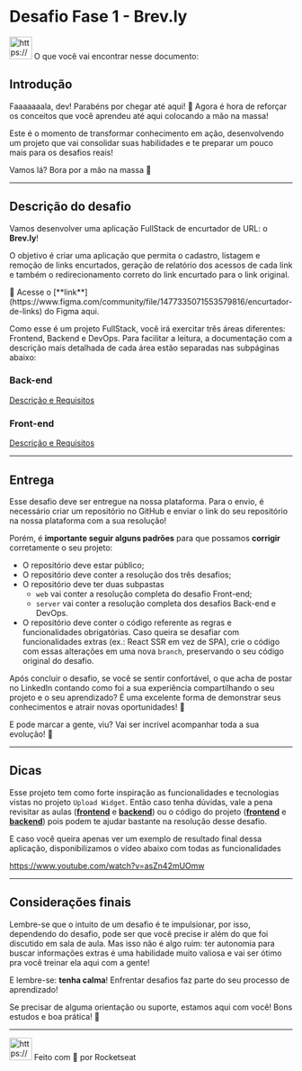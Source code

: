 # Desafio Fase 1 - Brev.ly

<aside>
<img src="https://prod-files-secure.s3.us-west-2.amazonaws.com/08f749ff-d06d-49a8-a488-9846e081b224/8a262faf-804f-467d-828c-37c228ac33c9/symbol.svg" alt="https://prod-files-secure.s3.us-west-2.amazonaws.com/08f749ff-d06d-49a8-a488-9846e081b224/8a262faf-804f-467d-828c-37c228ac33c9/symbol.svg" width="40px" /> O que você vai encontrar nesse documento:

</aside>

## Introdução

Faaaaaaala, dev! Parabéns por chegar até aqui! 💜
Agora é hora de reforçar os conceitos que você aprendeu até aqui colocando a mão na massa!

Este é o momento de transformar conhecimento em ação, desenvolvendo um projeto que vai consolidar suas habilidades e te preparar um pouco mais para os desafios reais!

Vamos lá? Bora por a mão na massa 🚀

---

## Descrição do desafio

Vamos desenvolver uma aplicação FullStack de encurtador de URL: o **Brev.ly**! 

O objetivo é criar uma aplicação que permita o cadastro, listagem e remoção de links encurtados, geração de relatório dos acessos de cada link e também o redirecionamento correto do link encurtado para o link original.

<aside>
💜 Acesse o [**link**](https://www.figma.com/community/file/1477335071553579816/encurtador-de-links) do Figma aqui.

</aside>

Como esse é um projeto FullStack, você irá exercitar três áreas diferentes: Frontend, Backend e DevOps. Para facilitar a leitura, a documentação com a descrição mais detalhada de cada área estão separadas nas subpáginas abaixo:

### Back-end

[Descrição e Requisitos](https://www.notion.so/Descri-o-e-Requisitos-1a8395da577080459f99c0f00b09bd0b?pvs=21)

### Front-end

[Descrição e Requisitos](https://www.notion.so/Descri-o-e-Requisitos-1a8395da5770802bbe18d2f282b190a0?pvs=21)

---

## Entrega

Esse desafio deve ser entregue na nossa plataforma.
Para o envio, é necessário criar um repositório no GitHub e enviar o link  do seu repositório na nossa plataforma com a sua resolução!

Porém, é **importante seguir alguns padrões** para que possamos **corrigir** corretamente o seu projeto:

- O repositório deve estar público;
- O repositório deve conter a resolução dos três desafios;
- O repositório deve ter duas subpastas
    - `web` vai conter a resolução completa do desafio Front-end;
    - `server` vai conter a resolução completa dos desafios Back-end e DevOps.
- O repositório deve conter o código referente as regras e funcionalidades obrigatórias. Caso queira se desafiar com funcionalidades extras (ex.: React SSR em vez de SPA), crie o código com essas alterações em uma nova `branch`, preservando o seu código original do desafio.

Após concluir o desafio, se você se sentir confortável, o que acha de postar no LinkedIn 
contando como foi a sua experiência compartilhando o seu projeto e o seu aprendizado?
É uma excelente forma de demonstrar seus conhecimentos e atrair novas oportunidades! 👀

E pode marcar a gente, viu? Vai ser incrível acompanhar toda a sua evolução! 💜

---

## Dicas

Esse projeto tem como forte inspiração as funcionalidades e tecnologias vistas no projeto `Upload Widget`. Então caso tenha dúvidas, vale a pena revisitar as aulas ([**frontend**](https://ftr.rocketseat.com.br/classroom/aplicacao-de-upload-de-imagens) e [**backend**](https://ftr.rocketseat.com.br/classroom/aplicacao-de-upload-de-imagens-1)) ou o código do projeto ([**frontend**](https://github.com/rocketseat-education/ftr-pos-360-upload-widget-web) e [**backend**](https://github.com/rocketseat-education/ftr-pos-360-upload-widget-server)) pois podem te ajudar bastante na resolução desse desafio.

E caso você queira apenas ver um exemplo de resultado final dessa aplicação, disponibilizamos o vídeo abaixo com todas as funcionalidades

https://www.youtube.com/watch?v=asZn42mUOmw

---

## Considerações finais

Lembre-se que o intuito de um desafio é te impulsionar, por isso, dependendo do desafio, pode ser que você precise ir além do que foi discutido em sala de aula. 
Mas isso não é algo ruim: ter autonomia para buscar informações extras é uma habilidade muito valiosa e vai ser ótimo pra você treinar ela aqui com a gente!

E lembre-se: **tenha calma**! Enfrentar desafios faz parte do seu processo de aprendizado! 

Se precisar de alguma orientação ou suporte, estamos aqui com você!
Bons estudos e boa prática! 💜

---

<aside>
<img src="https://prod-files-secure.s3.us-west-2.amazonaws.com/08f749ff-d06d-49a8-a488-9846e081b224/8a262faf-804f-467d-828c-37c228ac33c9/symbol.svg" alt="https://prod-files-secure.s3.us-west-2.amazonaws.com/08f749ff-d06d-49a8-a488-9846e081b224/8a262faf-804f-467d-828c-37c228ac33c9/symbol.svg" width="40px" /> Feito com 💜 por Rocketseat

</aside>
